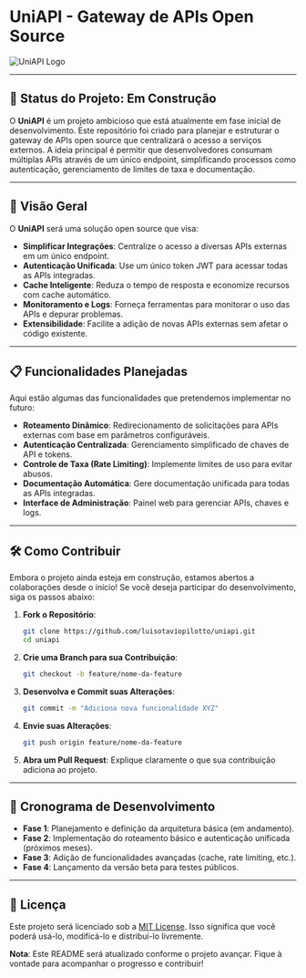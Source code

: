 # UniAPI - Gateway de APIs Open Source

![UniAPI Logo](./assets/logo.svg)

---

## 🚧 Status do Projeto: **Em Construção**

O **UniAPI** é um projeto ambicioso que está atualmente em fase inicial de desenvolvimento. Este repositório foi criado para planejar e estruturar o gateway de APIs open source que centralizará o acesso a serviços externos. A ideia principal é permitir que desenvolvedores consumam múltiplas APIs através de um único endpoint, simplificando processos como autenticação, gerenciamento de limites de taxa e documentação.

---

## 🌟 Visão Geral

O **UniAPI** será uma solução open source que visa:

- **Simplificar Integrações**: Centralize o acesso a diversas APIs externas em um único endpoint.
- **Autenticação Unificada**: Use um único token JWT para acessar todas as APIs integradas.
- **Cache Inteligente**: Reduza o tempo de resposta e economize recursos com cache automático.
- **Monitoramento e Logs**: Forneça ferramentas para monitorar o uso das APIs e depurar problemas.
- **Extensibilidade**: Facilite a adição de novas APIs externas sem afetar o código existente.

---

## 📋 Funcionalidades Planejadas

Aqui estão algumas das funcionalidades que pretendemos implementar no futuro:

- **Roteamento Dinâmico**: Redirecionamento de solicitações para APIs externas com base em parâmetros configuráveis.
- **Autenticação Centralizada**: Gerenciamento simplificado de chaves de API e tokens.
- **Controle de Taxa (Rate Limiting)**: Implemente limites de uso para evitar abusos.
- **Documentação Automática**: Gere documentação unificada para todas as APIs integradas.
- **Interface de Administração**: Painel web para gerenciar APIs, chaves e logs.

---

## 🛠️ Como Contribuir

Embora o projeto ainda esteja em construção, estamos abertos a colaborações desde o início! Se você deseja participar do desenvolvimento, siga os passos abaixo:

1. **Fork o Repositório**:

   ```bash
   git clone https://github.com/luisotaviopilotto/uniapi.git
   cd uniapi
   ```

2. **Crie uma Branch para sua Contribuição**:

   ```bash
   git checkout -b feature/nome-da-feature
   ```

3. **Desenvolva e Commit suas Alterações**:

   ```bash
   git commit -m "Adiciona nova funcionalidade XYZ"
   ```

4. **Envie suas Alterações**:

   ```bash
   git push origin feature/nome-da-feature
   ```

5. **Abra um Pull Request**:
   Explique claramente o que sua contribuição adiciona ao projeto.

---

## 📅 Cronograma de Desenvolvimento

- **Fase 1**: Planejamento e definição da arquitetura básica (em andamento).
- **Fase 2**: Implementação do roteamento básico e autenticação unificada (próximos meses).
- **Fase 3**: Adição de funcionalidades avançadas (cache, rate limiting, etc.).
- **Fase 4**: Lançamento da versão beta para testes públicos.

---

## 📜 Licença

Este projeto será licenciado sob a [MIT License](LICENSE). Isso significa que você poderá usá-lo, modificá-lo e distribuí-lo livremente.

**Nota**: Este README será atualizado conforme o projeto avançar. Fique à vontade para acompanhar o progresso e contribuir!
